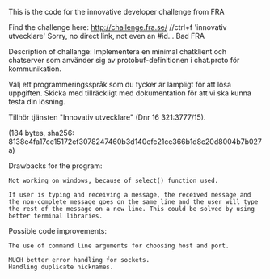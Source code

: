 This is the code for the innovative developer challenge from FRA

Find the challenge here: http://challenge.fra.se/ //ctrl+f 'innovativ utvecklare'
Sorry, no direct link, not even an #id... Bad FRA

Description of challange:
Implementera en minimal chatklient och chatserver som använder sig av protobuf-definitionen i chat.proto för kommunikation.

Välj ett programmeringsspråk som du tycker är lämpligt för att lösa uppgiften. Skicka med tillräckligt med dokumentation för att vi ska kunna testa din lösning. 

Tillhör tjänsten "Innovativ utvecklare" (Dnr 16 321:3777/15).


(184 bytes, sha256: 8138e4fa17ce15172ef3078247460b3d140efc21ce366b1d8c20d8004b7b027a)



Drawbacks for the program:

    Not working on windows, because of select() function used.
    
    If user is typing and receiving a message, the received message and the non-complete message goes on the same line and the user will type the rest of the message on a new line. This could be solved by using better terminal libraries.


Possible code improvements:

    The use of command line arguments for choosing host and port.

    MUCH better error handling for sockets.
    Handling duplicate nicknames.

